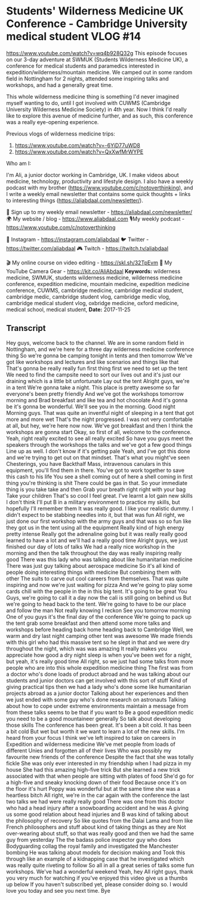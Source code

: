 # Students' Wilderness Medicine UK Conference - Cambridge University medical student VLOG #14
https://www.youtube.com/watch?v=wq4b928Q32g
This episode focuses on our 3-day adventure at SWMUK (Students Wilderness Medicine UK), a conference for medical students and paramedics interested in expedition/wilderness/mountain medicine. We camped out in some random field in Nottingham for 2 nights, attended some inspiring talks and workshops, and had a generally great time. 

This whole wilderness medicine thing is something I'd never imagined myself wanting to do, until I got involved with CUWMS (Cambridge University Wilderness Medicine Society) in 4th year. Now I think I'd really like to explore this avenue of medicine further, and as such, this conference was a really eye-opening experience. 

Previous vlogs of wilderness medicine trips:

1. https://www.youtube.com/watch?v=-6YiD77uWD8 
2. https://www.youtube.com/watch?v=QxXwfMrWYPE

Who am I:

I'm Ali, a junior doctor working in Cambridge, UK. I make videos about medicine, technology, productivity and lifestyle design. I also have a weekly podcast with my brother (https://www.youtube.com/c/notoverthinking), and I write a weekly email newsletter that contains some quick thoughts + links to interesting things (https://aliabdaal.com/newsletter/).

💌 Sign up to my weekly email newsletter - https://aliabdaal.com/newsletter/
🌍 My website / blog - https://www.aliabdaal.com 
🎙My weekly podcast - https://www.youtube.com/c/notoverthinking 

📸 Instagram - https://instagram.com/aliabdaal
🐦 Twitter - https://twitter.com/aliabdaal
🎮 Twitch - https://twitch.tv/aliabdaal 

🎬 My online course on video editing - https://skl.sh/32TpEvm
🎥 My YouTube Camera Gear - https://kit.co/AliAbdaal
**Keywords:** wilderness medicine, SWMUK, students wilderness medicine, wilderness medicine conference, expedition medicine, mountain medicine, expedition medicine conference, CUWMS, cambridge medicine, cambridge medical student, cambridge medic, cambridge student vlog, cambridge medic vlog, cambridge medical student vlog, oxbridge medicine, oxford medicine, medical school, medical student, 
**Date:** 2017-11-25

## Transcript
 Hey guys, welcome back to the channel. We are in some random field in Nottingham, and we're here for a three day wilderness medicine conference thing So we're gonna be camping tonight in tents and then tomorrow We've got like workshops and lectures and like scenarios and things like that That's gonna be really really fun first thing first we need to set up the tent We need to find the campsite need to sort our lives out and it's just our draining which is a little bit unfortunate Lay out the tent Alright guys, we're in a tent We're gonna take a night. This place is pretty awesome so far everyone's been pretty friendly And we've got the workshops tomorrow morning and Brad breakfast and like tea and hot chocolate And it's gonna be it's gonna be wonderful. We'll see you in the morning. Good night Morning guys. That was quite an inventful night of sleeping in a tent that got more and more wet That's the night progressed. I was not very comfortable at all, but hey, we're here now now. We've got breakfast and then I think the workshops are gonna start Okay, so first of all, welcome to the conference. Yeah, right really excited to see all really excited So have you guys meet the speakers through the workshops the talks and we've got a few good things Line up as well. I don't know if it's getting pale Yeah, and I've got this done and we're trying to get out on that mindset. That's what you might've seen Chesterings, you have Backthalf Mass, intravenous canulars in this equipment, you'll find them in there. You've got to work together to save this cash to his life You see a shell coming out of here a shell coming in first thing you're thinking is shit There could be gas in that. So your immediate thing is you take take and then Grab your breath right right with your bag Take your children That's so cool I feel great. I've learnt a lot gain new skills I don't think I'll put B in a military environment to practice my skills, but hopefully I'll remember them It was really good. I like your realistic dummy. I didn't expect to be stabbing needles into it, but that was fun All right, we just done our first workshop with the army guys and that was so so fun like they got us in the tent using all the equipment Really kind of high energy pretty intense Really got the adrenaline going but it was really really good learned to have a lot and we'll had a really good time Alright guys, we just finished our day of lots of talks We had a really nice workshop in the morning and then the talk throughout the day was really inspiring really good There was this lady who was talking about like humanitarian medicine There was just guy talking about aerospace medicine So it's all kind of people doing interesting things with medicine But combining them with other The suits to carve out cool careers from themselves. That was quite inspiring and now we're just waiting for pizza And we're going to play some cards chill with the people in the in this big tent. It's going to be great You Guys, we're going to call it a day now the cali is still going on behind us But we're going to head back to the tent. We're going to have to be our place and follow the man Not really knowing I reckon See you tomorrow morning One of you guys it's the final day of the conference We're going to pack up the tent grab some breakfast and then attend some more talks and workshops before heading back home heading back to Cambridge Well, we warm and dry last night camping other tent was awesome We made friends with this girl who had this massive tent so he slept in that and we were dry throughout the night, which was was amazing It really makes you appreciate how good a dry night sleep is when you've been wet for a night, but yeah, it's really good time All right, so we just had some talks from more people who are into this whole expedition medicine thing The first was from a doctor who's done loads of product abroad and he was talking about our students and junior doctors can get involved with this sort of stuff Kind of giving practical tips then we had a lady who's done some like humanitarian projects abroad as a junior doctor Talking about her experiences and then we just ended with some guy who's done research on astronauts Talking about how to cope under extreme environments maintain a message from from these talks seems to be that if you want to Be a good expedition medic you need to be a good mountaineer generally So talk about developing those skills The conference has been great. It's been a bit cold. It has been a bit cold But wet but worth it we want to learn a lot of the new skills. I'm heard from your focus I think we've left inspired to take on careers in Expedition and wilderness medicine We've met people from loads of different Unies and forgotten all of their lives Who was possibly my favourite new friends of the conference Despite the fact that she was totally fickle She was only ever interested in my friendship when I had pizza in my house She had this amazing high-five trick But she learned a new trick associated with that when people are sitting with plates of food She'd go for a high-five and sneaky knocking down of their food Because once it's on the floor it's hurt Poppy was wonderful but at the same time she was a heartless bitch All right, we're in the car again with the conference the last two talks we had were really really good There was one from this doctor who had a head injury after a snowboarding accident and he was A giving us some good relation about head injuries and B was kind of talking about the philosophy of recovery So like quotes from the Dalai Lama and from like French philosophers and stuff about kind of taking things as they are Not over-wearing about stuff, so that was really good and then we had the same guy from yesterday The the badass police inspector guy who does Bodyguarding collag the royal family and investigated the Manchester bombing He was talking about models for decision making and Took this through like an example of a kidnapping case that he investigated which was really quite riveting to follow So all in all a great series of talks some fun workshops. We've had a wonderful weekend Yeah, hey All right guys, thank you very much for watching if you've enjoyed this video give us a thumbs up below If you haven't subscribed yet, please consider doing so. I would love you today and see you next time. Bye

